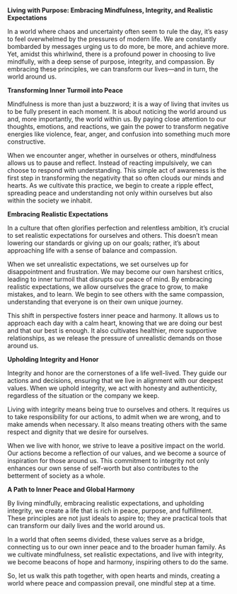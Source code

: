 **Living with Purpose: Embracing Mindfulness, Integrity, and Realistic Expectations**

In a world where chaos and uncertainty often seem to rule the day, it’s easy to feel overwhelmed by the pressures of modern life. We are constantly bombarded by messages urging us to do more, be more, and achieve more. Yet, amidst this whirlwind, there is a profound power in choosing to live mindfully, with a deep sense of purpose, integrity, and compassion. By embracing these principles, we can transform our lives—and in turn, the world around us.

**Transforming Inner Turmoil into Peace**

Mindfulness is more than just a buzzword; it is a way of living that invites us to be fully present in each moment. It is about noticing the world around us and, more importantly, the world within us. By paying close attention to our thoughts, emotions, and reactions, we gain the power to transform negative energies like violence, fear, anger, and confusion into something much more constructive.

When we encounter anger, whether in ourselves or others, mindfulness allows us to pause and reflect. Instead of reacting impulsively, we can choose to respond with understanding. This simple act of awareness is the first step in transforming the negativity that so often clouds our minds and hearts. As we cultivate this practice, we begin to create a ripple effect, spreading peace and understanding not only within ourselves but also within the society we inhabit.

**Embracing Realistic Expectations**

In a culture that often glorifies perfection and relentless ambition, it’s crucial to set realistic expectations for ourselves and others. This doesn’t mean lowering our standards or giving up on our goals; rather, it’s about approaching life with a sense of balance and compassion.

When we set unrealistic expectations, we set ourselves up for disappointment and frustration. We may become our own harshest critics, leading to inner turmoil that disrupts our peace of mind. By embracing realistic expectations, we allow ourselves the grace to grow, to make mistakes, and to learn. We begin to see others with the same compassion, understanding that everyone is on their own unique journey.

This shift in perspective fosters inner peace and harmony. It allows us to approach each day with a calm heart, knowing that we are doing our best and that our best is enough. It also cultivates healthier, more supportive relationships, as we release the pressure of unrealistic demands on those around us.

**Upholding Integrity and Honor**

Integrity and honor are the cornerstones of a life well-lived. They guide our actions and decisions, ensuring that we live in alignment with our deepest values. When we uphold integrity, we act with honesty and authenticity, regardless of the situation or the company we keep.

Living with integrity means being true to ourselves and others. It requires us to take responsibility for our actions, to admit when we are wrong, and to make amends when necessary. It also means treating others with the same respect and dignity that we desire for ourselves.

When we live with honor, we strive to leave a positive impact on the world. Our actions become a reflection of our values, and we become a source of inspiration for those around us. This commitment to integrity not only enhances our own sense of self-worth but also contributes to the betterment of society as a whole.

**A Path to Inner Peace and Global Harmony**

By living mindfully, embracing realistic expectations, and upholding integrity, we create a life that is rich in peace, purpose, and fulfillment. These principles are not just ideals to aspire to; they are practical tools that can transform our daily lives and the world around us.

In a world that often seems divided, these values serve as a bridge, connecting us to our own inner peace and to the broader human family. As we cultivate mindfulness, set realistic expectations, and live with integrity, we become beacons of hope and harmony, inspiring others to do the same.

So, let us walk this path together, with open hearts and minds, creating a world where peace and compassion prevail, one mindful step at a time.